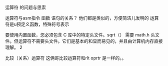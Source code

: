 运算符 的问题与思索


运算符与asm指令 函数  语句的关系？
他们都是类似的，方便简洁儿发明的
运算符是u预定义函数，特殊符号表示

要使用内置函数，您必须包含 C 库中的特定头文件。sqrt（） 需要 math.h 头文件。但运算符不需要头文件。它们是基本的和显而易见的，并且由计算机内存直接理解。
2



比较（关系）运算符
这俩哥比较运算符和rlt oprtr 是一样的。。

